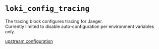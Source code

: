 
# `loki_config_tracing`

The tracing block configures tracing for Jaeger.   
Currently limited to disable auto-configuration per environment variables only.

[upstream configuration](https://grafana.com/docs/loki/latest/configuration/#tracing)
